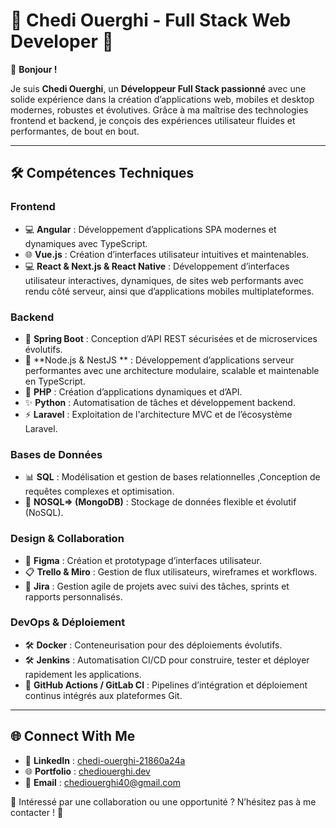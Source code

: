 # 🌟 Chedi Ouerghi - Full Stack Web Developer 🌟

👋 **Bonjour !**  

  Je suis **Chedi Ouerghi**, un **Développeur Full Stack passionné** avec une solide expérience dans la création d’applications web, mobiles et desktop modernes, robustes et évolutives.     Grâce à ma maîtrise des technologies frontend et backend, je conçois des expériences utilisateur fluides et performantes, de bout en bout.

---

## 🛠️ Compétences Techniques

### Frontend  
- 💻 **Angular** : Développement d’applications SPA modernes et dynamiques avec TypeScript.  
- 🌐 **Vue.js** : Création d’interfaces utilisateur intuitives et maintenables.  
- 💻 **React & Next.js & React Native** : Développement d’interfaces utilisateur interactives, dynamiques, de sites web performants avec rendu côté serveur, ainsi que d’applications mobiles multiplateformes. 

### Backend  
- 🔄 **Spring Boot** : Conception d’API REST sécurisées et de microservices évolutifs.  
- 🔄 **Node.js & NestJS ** : Développement d’applications serveur performantes avec une architecture modulaire, scalable et maintenable en TypeScript.
- 🐐 **PHP** : Création d’applications dynamiques et d’API.  
- ✨ **Python** : Automatisation de tâches et développement backend.  
- ⚡ **Laravel** : Exploitation de l'architecture MVC et de l’écosystème Laravel.

### Bases de Données  
- 📊 **SQL** : Modélisation et gestion de bases relationnelles ,Conception de requêtes complexes et optimisation.  
- 📓 **NOSQL=> (MongoDB)** : Stockage de données flexible et évolutif (NoSQL).

### Design & Collaboration  
- 🎨 **Figma** : Création et prototypage d’interfaces utilisateur.  
- 📋 **Trello & Miro** : Gestion de flux utilisateurs, wireframes et workflows.
- 📅 **Jira** : Gestion agile de projets avec suivi des tâches, sprints et rapports personnalisés.

  
### DevOps & Déploiement  
- 🛠️ **Docker** : Conteneurisation pour des déploiements évolutifs.
- 🛠️ **Jenkins** : Automatisation CI/CD pour construire, tester et déployer rapidement les applications.
- 💾 **GitHub Actions / GitLab CI** : Pipelines d’intégration et déploiement continus intégrés aux plateformes Git.


---


## 🌐 Connect With Me

- 🔗 **LinkedIn** : [chedi-ouerghi-21860a24a](https://www.linkedin.com/in/chedi-ouerghi-21860a24a/)  
- 🌐 **Portfolio** : [chediouerghi.dev](https://my-portfolio-2025-tan.vercel.app/)  
- 📧 **Email** : chediouerghi40@gmail.com  

🎯 Intéressé par une collaboration ou une opportunité ? N’hésitez pas à me contacter ! 🚀
